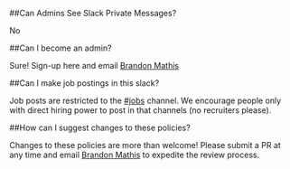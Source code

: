 ##Can Admins See Slack Private Messages?

No

##Can I become an admin?

Sure! Sign-up here and email [Brandon Mathis](mailto:bemathis@gmail.com)

##Can I make job postings in this slack?

Job posts are restricted to the [#jobs](https://triangledevs.slack.com/messages/jobs/) channel. We encourage people only with direct hiring power to post in that channels (no recruiters please).

##How can I suggest changes to these policies?

Changes to these policies are more than welcome! Please submit a PR at any time and email [Brandon Mathis](mailto:bemathis@gmail.com) to expedite the review process.
